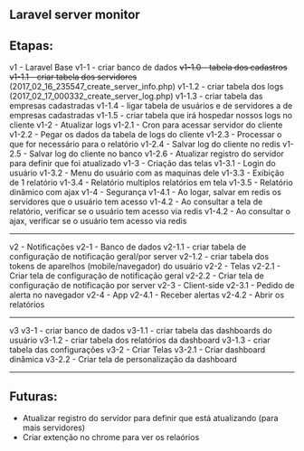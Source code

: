 ## Laravel server monitor

## Etapas:
v1 - Laravel Base
v1-1 - criar banco de dados
~~v1-1.0 - tabela dos cadastros~~
~~v1-1.1 - criar tabela dos servidores~~ (2017_02_16_235547_create_server_info.php)
v1-1.2 - criar tabela dos logs (2017_02_17_000332_create_server_log.php)
v1-1.3 - criar tabela das empresas cadastradas
v1-1.4 - ligar tabela de usuários e de servidores a de empresas cadastradas
v1-1.5 - criar tabela que irá hospedar nossos logs no cliente
v1-2 - Atualizar logs
v1-2.1 - Cron para acessar servidor do cliente
v1-2.2 - Pegar os dados da tabela de logs do cliente
v1-2.3 - Processar o que for necessário para o relatório
v1-2.4 - Salvar log do cliente no redis
v1-2.5 - Salvar log do cliente no banco
v1-2.6 - Atualizar registro do servidor para definir que foi atualizado
v1-3 - Criação das telas
v1-3.1 - Login do usuário
v1-3.2 - Menu do usuário com as maquinas dele
v1-3.3 - Exibição de 1 relatório
v1-3.4 - Relatório multiplos relatórios em tela
v1-3.5 - Relatório dinâmico com ajax
v1-4 - Segurança
v1-4.1 - Ao logar, salvar em redis os servidores que o usuário tem acesso
v1-4.2 - Ao consultar a tela de relatório, verificar se o usuário tem acesso via redis
v1-4.2 - Ao consultar o ajax, verificar se o usuário tem acesso via redis


-----

v2 - Notificações
v2-1 - Banco de dados
v2-1.1 - criar tabela de configuração de notificação geral/por server
v2-1.2 - criar tabela dos tokens de aparelhos (mobile/navegador) do usuário
v2-2 - Telas
v2-2.1 - Criar tela de configuração de notificação geral
v2-2.2 - Criar tela de configuração de notificação por server
v2-3 - Client-side
v2-3.1 - Pedido de alerta no navegador
v2-4 - App
v2-4.1 - Receber alertas
v2-4.2 - Abrir os relatórios


-----

v3
v3-1 - criar banco de dados
v3-1.1 - criar tabela das dashboards do usuário
v3-1.2 - criar tabela dos relatórios da dashboard
v3-1.3 - criar tabela das configurações
v3-2 - Criar Telas
v3-2.1 - Criar dashboard dinâmica
v3-2.2 - Criar tela de personalização da dashboard


-----
## Futuras:
- Atualizar registro do servidor para definir que está atualizando (para mais servidores)
- Criar extenção no chrome para ver os relaórios

